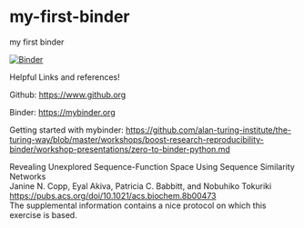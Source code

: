 # my-first-binder
my first binder

[![Binder](https://mybinder.org/badge_logo.svg)](https://mybinder.org/v2/gh/XiongWeng/my-first-binder/HEAD?urlpath=lab)

Helpful Links and references!

Github: https://www.github.org

Binder: https://mybinder.org

Getting started with mybinder: https://github.com/alan-turing-institute/the-turing-way/blob/master/workshops/boost-research-reproducibility-binder/workshop-presentations/zero-to-binder-python.md

Revealing Unexplored Sequence-Function Space Using Sequence Similarity Networks<br>
Janine N. Copp, Eyal Akiva, Patricia C. Babbitt, and Nobuhiko Tokuriki<br>
https://pubs.acs.org/doi/10.1021/acs.biochem.8b00473<br>
The supplemental information contains a nice protocol on which this exercise is based.
